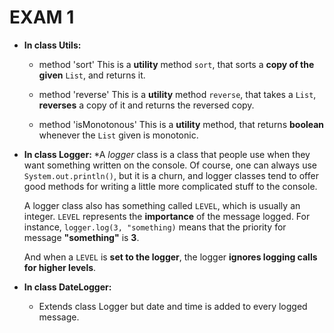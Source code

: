 EXAM 1
============

* <b> In class Utils: </b>
  * method 'sort'
This is a **utility** method `sort`, that sorts a **copy of the given** `List`, and returns it. 

  * method 'reverse'
This is a **utility** method `reverse`, that takes a `List`, **reverses** a copy of it and returns the reversed copy.

  * method 'isMonotonous'
This is a **utility** method, that returns **boolean** whenever the `List` given is monotonic.

* <b> In class Logger: </b>
  *A *logger* class is a class that people use when they want something written on the console. Of course, one can always use     `System.out.println()`, but it is a churn, and logger classes tend to offer good methods for writing a little more complicated stuff to the   console. 

  A logger class also has something called `LEVEL`, which is usually an integer. 
`LEVEL` represents the **importance** of the message logged. For instance, `logger.log(3, "something)` means that the priority for message   **"something"** is **3**.

  And when a `LEVEL` is **set to the logger**, the logger **ignores logging calls for higher levels**. 

* <b> In class DateLogger: </b>
  * Extends class Logger but date and time is added to every logged message.
